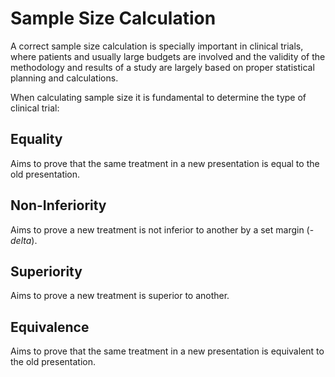# Sample Size Calculation

A correct sample size calculation is specially important in clinical trials, where patients and usually large budgets are involved and the validity of the methodology and results of a study are largely based on proper statistical planning and calculations. 

When calculating sample size it is fundamental to determine the type of clinical trial:

## Equality
Aims to prove that the same treatment in a new presentation is equal to the old presentation.

## Non-Inferiority 
Aims to prove a new treatment is not inferior to another by a set margin (-$delta$). 

## Superiority
Aims to prove a new treatment is superior to another. 


## Equivalence
Aims to prove that the same treatment in a new presentation is equivalent to the old presentation.
